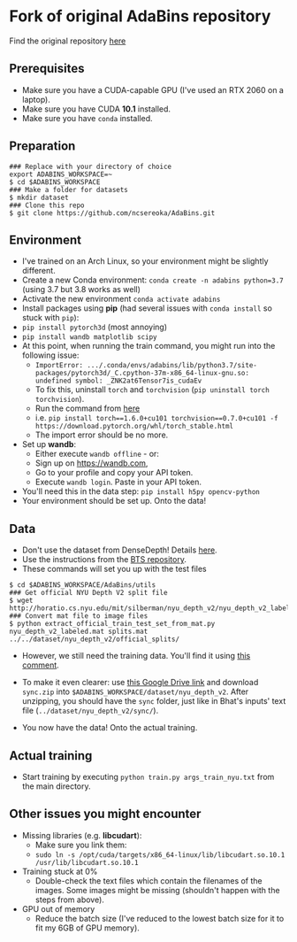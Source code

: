 # Fork of original AdaBins repository

Find the original repository [here](https://github.com/shariqfarooq123/AdaBins)

## Prerequisites

-   Make sure you have a CUDA-capable GPU (I've used an RTX 2060 on a laptop).
-   Make sure you have CUDA **10.1** installed.
-   Make sure you have `conda` installed.

## Preparation

```
### Replace with your directory of choice
export ADABINS_WORKSPACE=~
$ cd $ADABINS_WORKSPACE
### Make a folder for datasets
$ mkdir dataset
### Clone this repo
$ git clone https://github.com/ncsereoka/AdaBins.git
```

## Environment

-   I've trained on an Arch Linux, so your environment might be slightly different.
-   Create a new Conda environment: `conda create -n adabins python=3.7` (using 3.7 but 3.8 works as well)
-   Activate the new environment `conda activate adabins`
-   Install packages using **pip** (had several issues with `conda install` so stuck with `pip`):
-   `pip install pytorch3d` (most annoying)
-   `pip install wandb matplotlib scipy`
-   At this point, when running the train command, you might run into the following issue:
    -   `ImportError: .../.conda/envs/adabins/lib/python3.7/site-packages/pytorch3d/_C.cpython-37m-x86_64-linux-gnu.so: undefined symbol: _ZNK2at6Tensor7is_cudaEv`
    -   To fix this, uninstall `torch` and `torchvision` (`pip uninstall torch torchvision`).
    -   Run the command from [here](https://github.com/facebookresearch/maskrcnn-benchmark/issues/891#issuecomment-812496907)
    -   i.e. `pip install torch==1.6.0+cu101 torchvision==0.7.0+cu101 -f https://download.pytorch.org/whl/torch_stable.html`
    -   The import error should be no more.
-   Set up **wandb**:
    -   Either execute `wandb offline` - or:
    -   Sign up on https://wandb.com,
    -   Go to your profile and copy your API token.
    -   Execute `wandb login`. Paste in your API token.
-   You'll need this in the data step: `pip install h5py opencv-python`
-   Your environment should be set up. Onto the data!

## Data

-   Don't use the dataset from DenseDepth! Details [here](https://github.com/shariqfarooq123/AdaBins/issues/54#issuecomment-1014929303).
-   Use the instructions from the [BTS repository](https://github.com/cleinc/bts/).
-   These commands will set you up with the test files

```
$ cd $ADABINS_WORKSPACE/AdaBins/utils
### Get official NYU Depth V2 split file
$ wget http://horatio.cs.nyu.edu/mit/silberman/nyu_depth_v2/nyu_depth_v2_labeled.mat
### Convert mat file to image files
$ python extract_official_train_test_set_from_mat.py nyu_depth_v2_labeled.mat splits.mat ../../dataset/nyu_depth_v2/official_splits/
```

-   However, we still need the training data. You'll find it using [this comment](https://github.com/cleinc/bts/issues/4#issuecomment-527120927).
-   To make it even clearer: use [this Google Drive link](https://drive.google.com/uc?id=1AysroWpfISmm-yRFGBgFTrLy6FjQwvwP&export=download) and download `sync.zip` into `$ADABINS_WORKSPACE/dataset/nyu_depth_v2`. After unzipping, you should have the `sync` folder, just like in Bhat's inputs' text file (`../dataset/nyu_depth_v2/sync/`).

-   You now have the data! Onto the actual training.

## Actual training

-   Start training by executing `python train.py args_train_nyu.txt` from the main directory.

## Other issues you might encounter

-   Missing libraries (e.g. **libcudart**):
    -   Make sure you link them:
    -   `sudo ln -s /opt/cuda/targets/x86_64-linux/lib/libcudart.so.10.1 /usr/lib/libcudart.so.10.1`
-   Training stuck at 0%
    -   Double-check the text files which contain the filenames of the images. Some images might be missing (shouldn't happen with the steps from above).
-   GPU out of memory
    -   Reduce the batch size (I've reduced to the lowest batch size for it to fit my 6GB of GPU memory).
